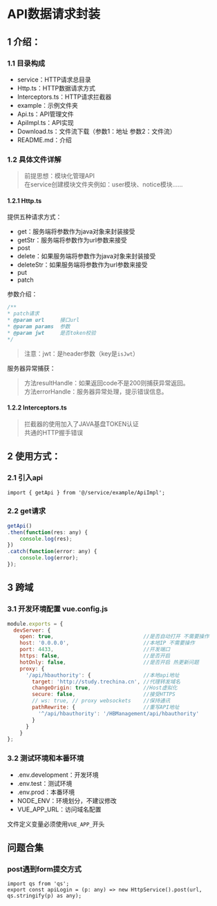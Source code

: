 # API数据请求封装

## 1 介绍：

### 1.1 目录构成
* service：HTTP请求总目录
* Http.ts：HTTP数据请求方式
* Interceptors.ts：HTTP请求拦截器
* example：示例文件夹
* Api.ts：API管理文件
* ApiImpl.ts：API实现
* Download.ts：文件流下载（参数1：地址 参数2：文件流）
* README.md：介绍

### 1.2 具体文件详解
> 前提思想：模块化管理API  
在service创建模块文件夹例如：user模块、notice模块……
#### 1.2.1 Http.ts
提供五种请求方式：
- get：服务端将参数作为java对象来封装接受
- getStr：服务端将参数作为url参数来接受
- post
- delete：如果服务端将参数作为java对象来封装接受
- deleteStr：如果服务端将参数作为url参数来接受
- put
- patch
  
参数介绍：
```javascript
/**
* patch请求
* @param url     接口url
* @param params  参数
* @param jwt   	 是否token校验
*/
```
>注意：jwt：是header参数（key是`isJwt`）

服务器异常捕获：
>方法resultHandle：如果返回code不是200则捕获异常返回。  
方法errorHandle：服务器异常处理，提示错误信息。

#### 1.2.2 Interceptors.ts
>拦截器的使用加入了JAVA基盘TOKEN认证  
共通的HTTP握手错误


## 2 使用方式：

### 2.1 引入api

`import { getApi } from '@/service/example/ApiImpl';`

### 2.2 get请求
```javascript
getApi()
.then(function(res: any) {
	console.log(res);
})
.catch(function(error: any) {
	console.log(error);
});
```


## 3 跨域

### 3.1 开发环境配置 vue.config.js
```javascript
module.exports = {
  devServer: {
    open: true, 							//是否自动打开 不需要操作
    host: '0.0.0.0',						//本地IP 不需要操作
    port: 4433,								//开发端口
    https: false,							//是否开启
    hotOnly: false,							//是否开启 热更新问题
    proxy: {
      '/api/hbauthority': {					//本地api地址
        target: 'http://study.trechina.cn', //代理转发域名
        changeOrigin: true,					//Host虚拟化
        secure: false,						//接受HTTPS
        // ws: true, // proxy websockets	//保持通讯
        pathRewrite: {						//重写API地址
          '^/api/hbauthority': '/HBManagement/api/hbauthority'
        }
      }
    }
};

```

### 3.2 测试环境和本番环境
* .env.development：开发环境
* .env.test：测试环境  
* .env.prod：本番环境  
* NODE_ENV：环境划分，不建议修改  
* VUE_APP_URL：访问域名配置  

文件定义变量必须使用`VUE_APP_`开头

##  问题合集
### post遇到form提交方式
```
import qs from 'qs';
export const apiLogin = (p: any) => new HttpService().post(url, qs.stringify(p) as any);
```